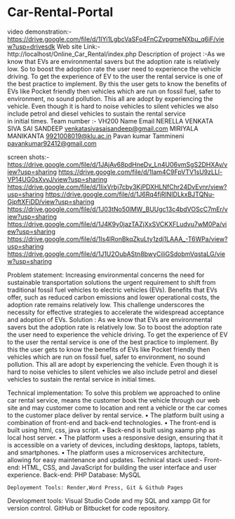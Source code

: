 # Car-Rental-Portal
video demonstration:- https://drive.google.com/file/d/1IYi1LgbcVaSFo4FnCZvpgmeNXbu_q6iF/view?usp=drivesdk
Web site Link:- http://localhost/Online_Car_Rental/index.php
Description of project :-As we know that EVs are environmental savers but the adoption rate is relatively low. So to boost the adoption rate the user need to experience the vehicle driving. To get the experience of EV to the user the rental service is one of the best practice to implement. By this the user gets to know the benefits of EVs like 
Pocket friendly then vehicles which are run on fossil fuel, safer to environment, no sound pollution. This all are adopt by experiencing the vehicle. Even though it is hard to noise vehicles to silent vehicles we also include petrol and diesel vehicles to sustain the rental service in initial times.
Team number :- VH200
Name                                    Email
NERELLA VENKATA SIVA SAI SANDEEP       venkatasivasaisandeep@gmail.com
MIRIYALA MANIKANTA                     9921008019@klu.ac.in
Pavan kumar Tammineni                  pavankumar92412@gmail.com

screen shots:-
https://drive.google.com/file/d/1JAjAv68pdHneDv_Ln4U06vmSgS2DHXAy/view?usp=sharing
https://drive.google.com/file/d/1Iam4C9FpVTV1sU9zLLl-VP14UG0sXvvJ/view?usp=sharing
https://drive.google.com/file/d/1IixVrbj7cby3KjPDXHLNfChr24DvEvnr/view?usp=sharing
https://drive.google.com/file/d/1J6Rq4fjRINIDLkxBJTQNu-GjpftXFiDD/view?usp=sharing
https://drive.google.com/file/d/1J03tNo50lMW_BUUgc13c4bdVOScC7mEr/view?usp=sharing
https://drive.google.com/file/d/1J4K9y0jazTAZjXxSVCKXFLudvu7wM0Pa/view?usp=sharing
https://drive.google.com/file/d/1Is4lRonBkqZkuLty1zdj1LAAA_-T6WPa/view?usp=sharing
https://drive.google.com/file/d/1J1U2OubAStn8bwyCiliGSdobmVqstaLG/view?usp=sharing

Problem statement:
 Increasing environmental concerns  the need for sustainable transportation solutions the urgent requirement to shift from traditional fossil fuel vehicles to electric vehicles (EVs). Benefits that EVs offer, such as reduced carbon emissions and lower operational costs, the adoption rate remains relatively low. This challenge underscores the necessity for effective strategies to accelerate the widespread acceptance and adoption of EVs.
 Solution :
As we know that EVs are environmental savers but the adoption rate is relatively low. So to boost the adoption rate the user need to experience the vehicle driving. To get the experience of EV to the user the rental service is one of the best practice to implement. By this the user gets to know the benefits of EVs like 
Pocket friendly then vehicles which are run on fossil fuel, safer to environment, no sound pollution. This all are adopt by experiencing the vehicle. Even though it is hard to noise vehicles to silent vehicles we also include petrol and diesel vehicles to sustain the rental service in initial times.

Technical implementation: 
To solve this problem we approached to online car rental service, means the customer book the vehicle through our web site and may customer come to location and rent a vehicle or the car comes to the customer place deliver by rental service.
•	The platform built using a combination of front-end and back-end technologies.
•	The front-end is built using html, css, java script.
•	Back-end is built using  xaamp php as local host server.
•	The platform uses a responsive design, ensuring that it is accessible on a variety of devices, including desktops, laptops, tablets, and smartphones.
•	The platform uses a microservices architecture, allowing for easy maintenance and updates.
Technical stack used:-
Front-end:
    HTML, CSS, and JavaScript for building the user interface and user experience.
Back-end:
PHP 
Database:
MySQL 
     
    Deployement Tools: Render,Word Press, Git & Github Pages

Development tools:
    Visual Studio Code and my SQL and xampp
    Git for version control.
    GitHub or Bitbucket for code repository.





